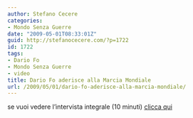 ```yaml
---
author: Stefano Cecere
categories:
- Mondo Senza Guerre
date: "2009-05-01T08:33:01Z"
guid: http://stefanocecere.com/?p=1722
id: 1722
tags:
- Dario Fo
- Mondo Senza Guerre
- video
title: Dario Fo aderisce alla Marcia Mondiale
url: /2009/05/01/dario-fo-aderisce-alla-marcia-mondiale/
---
```


se vuoi vedere l&#8217;intervista integrale (10 minuti) [clicca qui](http://www.youtube.com/watch?v=9RnWy363vVc)